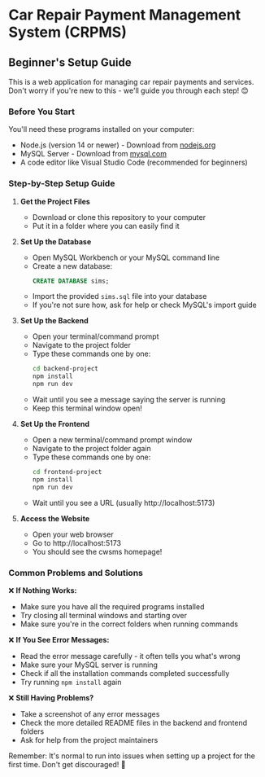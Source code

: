 # Car Repair Payment Management System (CRPMS)
## Beginner's Setup Guide

This is a web application for managing car repair payments and services. Don't worry if you're new to this - we'll guide you through each step! 😊

### Before You Start
You'll need these programs installed on your computer:
- Node.js (version 14 or newer) - Download from [nodejs.org](https://nodejs.org)
- MySQL Server - Download from [mysql.com](https://mysql.com)
- A code editor like Visual Studio Code (recommended for beginners)

### Step-by-Step Setup Guide

1. **Get the Project Files**
   - Download or clone this repository to your computer
   - Put it in a folder where you can easily find it

2. **Set Up the Database**
   - Open MySQL Workbench or your MySQL command line
   - Create a new database:
     ```sql
     CREATE DATABASE sims;
     ```
   - Import the provided `sims.sql` file into your database
   - If you're not sure how, ask for help or check MySQL's import guide

3. **Set Up the Backend**
   - Open your terminal/command prompt
   - Navigate to the project folder
   - Type these commands one by one:
     ```bash
     cd backend-project
     npm install
     npm run dev
     ```
   - Wait until you see a message saying the server is running
   - Keep this terminal window open!

4. **Set Up the Frontend**
   - Open a new terminal/command prompt window
   - Navigate to the project folder again
   - Type these commands one by one:
     ```bash
     cd frontend-project
     npm install
     npm run dev
     ```
   - Wait until you see a URL (usually http://localhost:5173)

5. **Access the Website**
   - Open your web browser
   - Go to http://localhost:5173
   - You should see the cwsms homepage!

### Common Problems and Solutions

❌ **If Nothing Works:**
- Make sure you have all the required programs installed
- Try closing all terminal windows and starting over
- Make sure you're in the correct folders when running commands

❌ **If You See Error Messages:**
- Read the error message carefully - it often tells you what's wrong
- Make sure your MySQL server is running
- Check if all the installation commands completed successfully
- Try running `npm install` again

❌ **Still Having Problems?**
- Take a screenshot of any error messages
- Check the more detailed README files in the backend and frontend folders
- Ask for help from the project maintainers

Remember: It's normal to run into issues when setting up a project for the first time. Don't get discouraged! 💪
